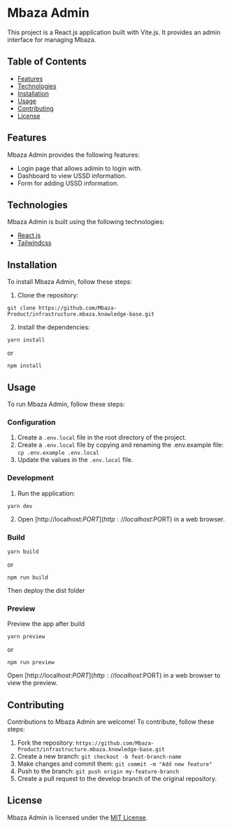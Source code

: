 # Mbaza Admin

This project is a React.js application built with Vite.js. It provides an admin interface for managing Mbaza.

## Table of Contents

- [Features](#features)
- [Technologies](#technologies)
- [Installation](#installation)
- [Usage](#usage)
- [Contributing](#contributing)
- [License](#license)

## Features

Mbaza Admin provides the following features:

- Login page that allows adimin to login with.
- Dashboard to view USSD information.
- Form for adding USSD information.

## Technologies

Mbaza Admin is built using the following technologies:

- [React.js](https://reactjs.org/)
- [Tailwindcss](https://tailwindcss.com/)

## Installation

To install Mbaza Admin, follow these steps:

1. Clone the repository:

```shell
git clone https://github.com/Mbaza-Product/infrastructure.mbaza.knowledge-base.git
```

2. Install the dependencies:

```shell
yarn install
```

or

```shell
npm install
```

## Usage

To run Mbaza Admin, follow these steps:

### Configuration

1. Create a `.env.local` file in the root directory of the project.
2. Create a `.env.local` file by copying and renaming the .env.example file: `cp .env.example .env.local`
3. Update the values in the `.env.local` file.

### Development

1. Run the application:

```shell
yarn dev
```

2. Open [http://localhost:$PORT](http://localhost:$PORT) in a web browser.

### Build

```shell
yarn build
```

or

```shell
npm run build
```

Then deploy the dist folder

### Preview

Preview the app after build

```shell
yarn preview
```

or

```shell
npm run preview
```

Open [http://localhost:$PORT](http://localhost:$PORT) in a web browser to view the preview.

## Contributing

Contributions to Mbaza Admin are welcome! To contribute, follow these steps:

1. Fork the repository: `https://github.com/Mbaza-Product/infrastructure.mbaza.knowledge-base.git`
2. Create a new branch: `git checkout -b feat-branch-name`
3. Make changes and commit them: `git commit -m "Add new feature"`
4. Push to the branch: `git push origin my-feature-branch`
5. Create a pull request to the develop branch of the original repository.

## License

Mbaza Admin is licensed under the [MIT License](https://opensource.org/licenses/MIT).
